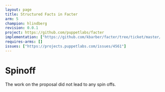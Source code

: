 ```yaml
---
layout: page
title: Structured Facts in Facter
arm: 5
champion: hlindberg
revision: 0.0.1
project: https://github.com/puppetlabs/facter
implementation: ["https://github.com/kbarber/facter/tree/ticket/master/4561-add_structured_data"]
requires-arms: []
issues: ["https://projects.puppetlabs.com/issues/4561"]
---
```


Spinoff
=======
<!-- Describe any spinoffs / future ideas about peps, or future consequences of the proposal
-->

The work on the proposal did not lead to any spin offs.
